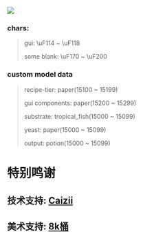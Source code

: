 ![](https://img.shields.io/tokei/lines/github/Ba1oretto/homeward-plugin-brewing?style=plastic)


### chars: 
> gui: \uF114 ~ \uF118
> 
> some blank: \uF170 ~ \uF200

### custom model data
> recipe-tier: paper(15100 ~ 15199)
> 
> gui components: paper(15200 ~ 15299)
> 
> substrate: tropical_fish(15000 ~ 15099)
> 
> yeast: paper(15000 ~ 15099)
>
> output: potion(15000 ~ 15099)


# 特别鸣谢
## 技术支持: [Caizii](https://github.com/Caishangqi)
## 美术支持: [8k桶](https://space.bilibili.com/204915931)